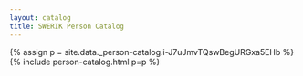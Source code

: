 ```yaml
---
layout: catalog
title: SWERIK Person Catalog
---
```

{% assign p = site.data._person-catalog.i-J7uJmvTQswBegURGxa5EHb %}
{% include person-catalog.html p=p %}

